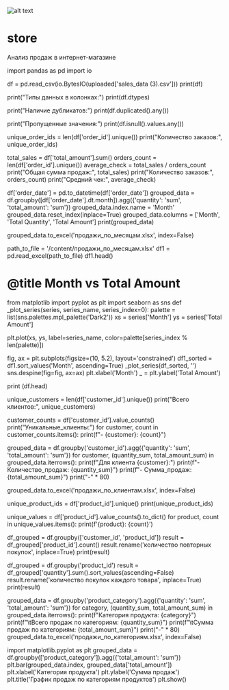 ![alt text](https://github.com/ecocity-coder/Categories/blob/main/2024-07-06_22-33-06.png)
# store
Анализ продаж в интернет-магазине

import pandas as pd
import io

df = pd.read_csv(io.BytesIO(uploaded['sales_data (3).csv']))
print(df)


print("Типы данных в колонках:")
print(df.dtypes)


print("Наличие дубликатов:")
print(df.duplicated().any())

print("Пропущенные значения:")
print(df.isnull().values.any())

unique_order_ids = len(df['order_id'].unique())
print("Количество заказов:", unique_order_ids)

total_sales = df['total_amount'].sum()
orders_count = len(df['order_id'].unique())
average_check = total_sales / orders_count
print("Общая сумма продаж:", total_sales)
print("Количество заказов:", orders_count)
print("Средний чек:", average_check)

df['order_date'] = pd.to_datetime(df['order_date'])
grouped_data = df.groupby([df['order_date'].dt.month]).agg({'quantity': 'sum', 'total_amount': 'sum'})
grouped_data.index.name = 'Month'
grouped_data.reset_index(inplace=True)
grouped_data.columns = ['Month', 'Total Quantity', 'Total Amount']
print(grouped_data)


grouped_data.to_excel('продажи_по_месяцам.xlsx', index=False)

path_to_file = '/content/продажи_по_месяцам.xlsx'
df1 = pd.read_excel(path_to_file)
df1.head()

# @title Month vs Total Amount

from matplotlib import pyplot as plt
import seaborn as sns
def _plot_series(series, series_name, series_index=0):
  palette = list(sns.palettes.mpl_palette('Dark2'))
  xs = series['Month']
  ys = series['Total Amount']

  plt.plot(xs, ys, label=series_name, color=palette[series_index % len(palette)])

fig, ax = plt.subplots(figsize=(10, 5.2), layout='constrained')
df1_sorted = df1.sort_values('Month', ascending=True)
_plot_series(df_sorted, '')
sns.despine(fig=fig, ax=ax)
plt.xlabel('Month')
_ = plt.ylabel('Total Amount')

print (df.head)

unique_customers = len(df['customer_id'].unique())
print("Всего клиентов:", unique_customers)

customer_counts = df['customer_id'].value_counts()
print("Уникальные_клиенты:")
for customer, count in customer_counts.items():
    print(f"- {customer}: {count}")

grouped_data = df.groupby('customer_id').agg({'quantity': 'sum', 'total_amount': 'sum'})
for customer, (quantity_sum, total_amount_sum) in grouped_data.iterrows():
    print(f"Для клиента {customer}:")
    print(f"- Количество_продаж: {quantity_sum}")
    print(f"- Сумма_продаж: {total_amount_sum}")
    print("-"  *  80)

grouped_data.to_excel('продажи_по_клиентам.xlsx', index=False)

unique_product_ids = df['product_id'].unique()
print(unique_product_ids)


unique_values = df['product_id'].value_counts().to_dict()
for product, count in unique_values.items():
    print(f'{product}: {count}')


df_grouped = df.groupby(['customer_id', 'product_id'])
result = df_grouped['product_id'].count()
result.rename('количество повторных покупок', inplace=True)
print(result)

df_grouped = df.groupby('product_id')
result = df_grouped['quantity'].sum().sort_values(ascending=False)
result.rename('количество покупок каждого товара', inplace=True)
print(result)

grouped_data = df.groupby('product_category').agg({'quantity': 'sum', 'total_amount': 'sum'})
for category, (quantity_sum, total_amount_sum) in grouped_data.iterrows():
    print(f"Категория продукта: {category}")
    print(f"\tВсего продаж по категориям: {quantity_sum}")
    print(f"\tСумма продаж по категориям: {total_amount_sum}")
    print("-"  *  80)
grouped_data.to_excel('продажи_по_категориям.xlsx', index=False)


import matplotlib.pyplot as plt
grouped_data = df.groupby(['product_category']).agg({'total_amount': 'sum'})
plt.bar(grouped_data.index, grouped_data['total_amount'])
plt.xlabel('Категория продукта')
plt.ylabel('Сумма продаж')
plt.title('График продаж по категориям продуктов')
plt.show()
